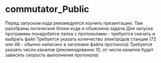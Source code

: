 # commutator_Public
Перед запуском кода рекомедуется изучить презентацию. Там разобраны логические блоки кода и объяснена задача
Для запуска программы понадобится папка с протоколами - требуется скачать и выбрать файл
Требуется указать количество электродов станции (72 или 48 - обычно написано в заголовке файла протокола)
Требуется указать число каналов (рекомендованно 10, от числа каналов будет зависеть скорость выполнения протокола)
